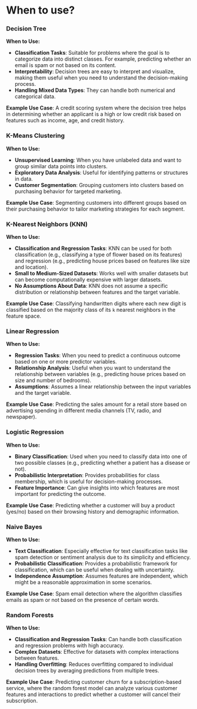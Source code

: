 # When to use?

### Decision Tree

**When to Use:**
- **Classification Tasks**: Suitable for problems where the goal is to categorize data into distinct classes. For example, predicting whether an email is spam or not based on its content.
- **Interpretability**: Decision trees are easy to interpret and visualize, making them useful when you need to understand the decision-making process.
- **Handling Mixed Data Types**: They can handle both numerical and categorical data.

**Example Use Case**: A credit scoring system where the decision tree helps in determining whether an applicant is a high or low credit risk based on features such as income, age, and credit history.

### K-Means Clustering

**When to Use:**
- **Unsupervised Learning**: When you have unlabeled data and want to group similar data points into clusters.
- **Exploratory Data Analysis**: Useful for identifying patterns or structures in data.
- **Customer Segmentation**: Grouping customers into clusters based on purchasing behavior for targeted marketing.

**Example Use Case**: Segmenting customers into different groups based on their purchasing behavior to tailor marketing strategies for each segment.

### K-Nearest Neighbors (KNN)

**When to Use:**
- **Classification and Regression Tasks**: KNN can be used for both classification (e.g., classifying a type of flower based on its features) and regression (e.g., predicting house prices based on features like size and location).
- **Small to Medium-Sized Datasets**: Works well with smaller datasets but can become computationally expensive with larger datasets.
- **No Assumptions About Data**: KNN does not assume a specific distribution or relationship between features and the target variable.

**Example Use Case**: Classifying handwritten digits where each new digit is classified based on the majority class of its `k` nearest neighbors in the feature space.

### Linear Regression

**When to Use:**
- **Regression Tasks**: When you need to predict a continuous outcome based on one or more predictor variables.
- **Relationship Analysis**: Useful when you want to understand the relationship between variables (e.g., predicting house prices based on size and number of bedrooms).
- **Assumptions**: Assumes a linear relationship between the input variables and the target variable.

**Example Use Case**: Predicting the sales amount for a retail store based on advertising spending in different media channels (TV, radio, and newspaper).

### Logistic Regression

**When to Use:**
- **Binary Classification**: Used when you need to classify data into one of two possible classes (e.g., predicting whether a patient has a disease or not).
- **Probabilistic Interpretation**: Provides probabilities for class membership, which is useful for decision-making processes.
- **Feature Importance**: Can give insights into which features are most important for predicting the outcome.

**Example Use Case**: Predicting whether a customer will buy a product (yes/no) based on their browsing history and demographic information.

### Naive Bayes

**When to Use:**
- **Text Classification**: Especially effective for text classification tasks like spam detection or sentiment analysis due to its simplicity and efficiency.
- **Probabilistic Classification**: Provides a probabilistic framework for classification, which can be useful when dealing with uncertainty.
- **Independence Assumption**: Assumes features are independent, which might be a reasonable approximation in some scenarios.

**Example Use Case**: Spam email detection where the algorithm classifies emails as spam or not based on the presence of certain words.

### Random Forests

**When to Use:**
- **Classification and Regression Tasks**: Can handle both classification and regression problems with high accuracy.
- **Complex Datasets**: Effective for datasets with complex interactions between features.
- **Handling Overfitting**: Reduces overfitting compared to individual decision trees by averaging predictions from multiple trees.

**Example Use Case**: Predicting customer churn for a subscription-based service, where the random forest model can analyze various customer features and interactions to predict whether a customer will cancel their subscription.


